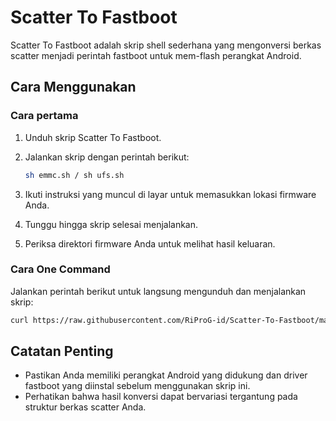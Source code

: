 # Scatter To Fastboot

Scatter To Fastboot adalah skrip shell sederhana yang mengonversi berkas scatter menjadi perintah fastboot untuk mem-flash perangkat Android.

## Cara Menggunakan

### Cara pertama

1. Unduh skrip Scatter To Fastboot.
2. Jalankan skrip dengan perintah berikut:

   ```bash
   sh emmc.sh / sh ufs.sh
   ```

3. Ikuti instruksi yang muncul di layar untuk memasukkan lokasi firmware Anda.
4. Tunggu hingga skrip selesai menjalankan.
5. Periksa direktori firmware Anda untuk melihat hasil keluaran.

### Cara One Command

Jalankan perintah berikut untuk langsung mengunduh dan menjalankan skrip:

```bash
curl https://raw.githubusercontent.com/RiProG-id/Scatter-To-Fastboot/main/scatter_to_fastboot.sh > x.sh; sh x.sh; rm -f x.sh
```

## Catatan Penting

- Pastikan Anda memiliki perangkat Android yang didukung dan driver fastboot yang diinstal sebelum menggunakan skrip ini.
- Perhatikan bahwa hasil konversi dapat bervariasi tergantung pada struktur berkas scatter Anda.

